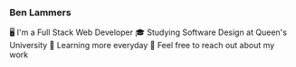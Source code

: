 ### Ben Lammers

🖥️ I'm a Full Stack Web Developer
🎓 Studying Software Design at Queen's University
📝 Learning more everyday
💬 Feel free to reach out about my work
